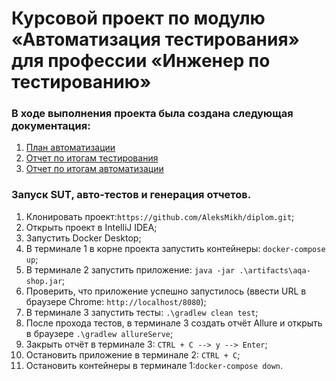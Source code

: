# Курсовой проект по модулю «Автоматизация тестирования» для профессии «Инженер по тестированию»

### В ходе выполнения проекта была создана следующая документация: 
1. [План автоматизации](docs/plan.md)
2. [Отчет по итогам тестирования](docs/report.md)
3. [Отчет по итогам автоматизации](docs/summary.md)

### Запуск SUT, авто-тестов и генерация отчетов.
1. Клонировать проект:`https://github.com/AleksMikh/diplom.git`;
2. Открыть проект в IntelliJ IDEA;
3. Запустить Docker Desktop;
4. В терминале 1 в корне проекта запустить контейнеры: `docker-compose up`;
5. В терминале 2 запустить приложение: `java -jar .\artifacts\aqa-shop.jar`;
6. Проверить, что приложение успешно запустилось (ввести URL в браузере Сhrome: `http://localhost/8080`);
7. В терминале 3 запустить тесты: `.\gradlew clean test`;
8. После прохода тестов, в терминале 3 создать отчёт Allure и открыть в браузере `.\gradlew allureServe`;
9. Закрыть отчёт в терминале 3: `CTRL + C --> y --> Enter`;
10. Остановить приложение в терминале 2: `CTRL + C`;
11. Остановить контейнеры в терминале 1:`docker-compose down`.
